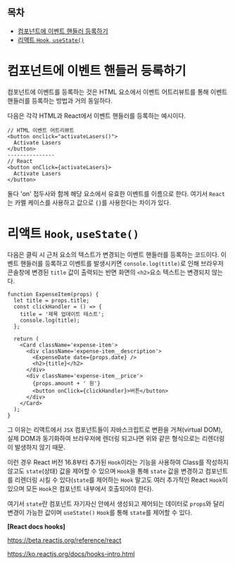 <h2>목차</h2>

- [컴포넌트에 이벤트 핸들러 등록하기](#컴포넌트에-이벤트-핸들러-등록하기)
- [리액트 `Hook`, `useState()`](#리액트-hook-usestate)

# 컴포넌트에 이벤트 핸들러 등록하기

컴포넌트에 이벤트를 등록하는 것은 HTML 요소에서 이벤트 어트리뷰트를 통해 이벤트 핸들러를 등록하는 방법과 거의 동일하다.

다음은 각각 HTML과 React에서 이벤트 핸들러를 등록하는 예시이다.

```
// HTML 이벤트 어트리뷰트
<button onclick="activateLasers()">
  Activate Lasers
</button>
---------------
// React
<button onClick={activateLasers}>
  Activate Lasers
</button>
```

둘다 'on' 접두사와 함께 해당 요소에서 유효한 이벤트를 이름으로 한다. 여기서 `React`는 카멜 케이스를 사용하고 값으로 `{}`를 사용한다는 차이가 있다.

 
# 리액트 `Hook`, `useState()`

<!-- hook에 대한 정의가 모호하다 -->
다음은 클릭 시 근처 요소의 텍스트가 변경되는 이벤트 핸들러를 등록하는 코드이다. 이벤트 핸들러를 등록하고 이벤트를 발생시키면 `console.log(title)`로 인해 브라우저 콘솔창에 변경된 `title` 값이 출력되는 반면 화면의 `<h2>`요소 텍스트는 변경되지 않는다.

```
function ExpenseItem(props) {
  let title = props.title;
  const clickHandler = () => {
    title = '제목 업데이트 테스트';
    console.log(title);
  };

  return (
    <Card className='expense-item'>
      <div className='expense-item__description'>
        <ExpenseDate date={props.date} />
        <h2>{title}</h2>
      </div>
      <div className='expense-item__price'>
        {props.amount + ' 원'}
        <button onClick={clickHandler}>버튼</button>
      </div>
    </Card>
  );
}
```
그 이유는 리액트에서 `JSX` 컴포넌트들이 자바스크립트로 변환을 거쳐(virtual DOM), 실제 DOM과 동기화하여 브라우저에 렌더링 되고나면 위와 같은 형식으로는 리렌더링이 발생하지 않기 때문. 

이런 경우 React 버전 16.8부터 추가된 `Hook`이라는 기능을 사용하여 Class를 작성하지 않고도 `state`(상태) 값을 제어할 수 있으며 `Hook`을 통해 `state` 값을 변경하고 컴포넌트를 리렌더링 시킬 수 있다(`state`를 제어하는 `Hook` 말고도 여러 추가적인 React `Hook`이 있으며 모든 `Hook`은 컴포넌트 내부에서 호출되어야 한다).

여기서 `state`란 컴포넌트 자기자신 안에서 생성되고 제어되는 데이터로 `props`와 달리 변경이 가능한 값이며 `useState()` `Hook`를 통해 `state`를 제어할 수 있다.




<!-- 
`useState()` -> 직접 업데이트할 수 있는 상태 변수를 선언합니다.





후크 종류
State 후크
Context 후크
Ref(참조) 후크
Effect 후크
Performance Hooks

그 외 -->

**[React docs hooks]**

https://beta.reactjs.org/reference/react

https://ko.reactjs.org/docs/hooks-intro.html

